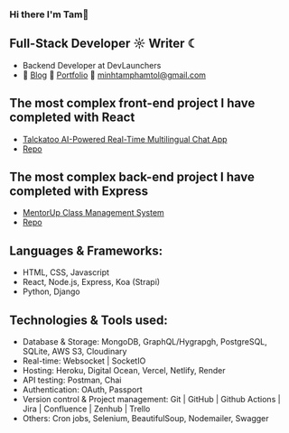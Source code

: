 ### Hi there I'm Tam👋

## Full-Stack Developer ☼ Writer ☾

- Backend Developer at DevLaunchers
- 📝 [Blog](https://minhtampham0703.wordpress.com/) 📇 [Portfolio](https://www.tamp.blog/) 📧 minhtamphamtol@gmail.com

## The most complex front-end project I have completed with React

- [Talckatoo AI-Powered Real-Time Multilingual Chat App](https://talckatoo.me)
- [Repo](https://github.com/Talckatoo)

## The most complex back-end project I have completed with Express

- [MentorUp Class Management System](https://mentorup-81w4.onrender.com)
- [Repo](https://github.com/Mentor-Up)

## Languages & Frameworks:

- HTML, CSS, Javascript
- React, Node.js, Express, Koa (Strapi)
- Python, Django

## Technologies & Tools used:

- Database & Storage: MongoDB, GraphQL/Hygrapgh, PostgreSQL, SQLite, AWS S3, Cloudinary
- Real-time: Websocket | SocketIO
- Hosting: Heroku, Digital Ocean, Vercel, Netlify, Render
- API testing: Postman, Chai
- Authentication: OAuth, Passport
- Version control & Project management: Git | GitHub | Github Actions | Jira | Confluence | Zenhub | Trello
- Others: Cron jobs, Selenium, BeautifulSoup, Nodemailer, Swagger
